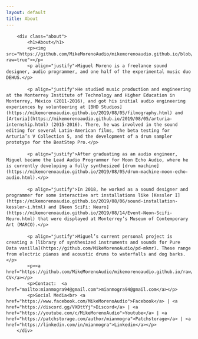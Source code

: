 ```yaml
---
layout: default
title: About
---
```


		<div class="about">
			<h1>About</h1>
			<p><img src="https://github.com/MikeMorenoAudio/mikemorenoaudio.github.io/blob/master/assets/about.png?raw=true"></p>
			<p align="justify">Miguel Moreno is a freelance sound designer, audio programmer, and one half of the experimental music duo DEHUS.</p>

			<p align="justify">He studied music production and engineering at the Monterrey Institute of Technology and Higher Education in Monterrey, México (2011-2016), and got his initial audio engineering experiences by volunteering at [BHD Studios](https://mikemorenoaudio.github.io/2019/08/05/filmography.html) and [Arturia](https://mikemorenoaudio.github.io/2019/08/05/arturia-internship.html) (2015-2016). There, he was involved in the sound editing for several Latin-American films, the beta testing for Arturia’s V Collection 5, and the development of a drum sampler prototype for the BeatStep Pro.</p>

			<p align="justify">After graduating as an audio engineer, Miguel became the Lead Audio Programmer for Moon Echo Audio, where he is currently developing a fully synthesized [drum machine](https://mikemorenoaudio.github.io/2019/08/05/drum-machine-moon-echo-audio.html).</p>

			<p align="justify">In 2018, he worked as a sound designer and programmer for some interactive art installations like [Kessler I](https://mikemorenoaudio.github.io/2019/08/06/sound-installation-kessler-i.html) and [Neon SciFi: Neuro](https://mikemorenoaudio.github.io/2019/08/14/Event-Neon-Scifi-Neuro.html) that were displayed at Monterrey’s Museum of Contemporary Art (MARCO).</p>

			<p align="justify">Miguel’s current personal project is creating a [library of synthesized instruments and sounds for Pure Data vanilla](https://github.com/MikeMorenoAudio/pd-mkmr). These range from electric pianos and acoustic drums to waterfalls and dog barks.</p>
			<p><a href="https://github.com/MikeMorenoAudio/mikemorenoaudio.github.io/raw/master/assets/pdfs/CV.pdf">Download CV</a></p>
			<p>Contact:  <a href="mailto:mianmogra94@gmail.com">mianmogra94@gmail.com</a></p>
			<p>Social Media<br> <a href="https://www.facebook.com/MikeMorenoAudio">Facebook</a> | <a href="https://discord.gg/VXDttYj">Discord</a> | <a href="https://youtube.com/c/MikeMorenoAudio">Youtube</a> | <a href="https://patchstorage.com/author/mianmogra">Patchstorage</a> | <a href="https://linkedin.com/in/mianmogra">Linkedin</a></p>
		</div>
